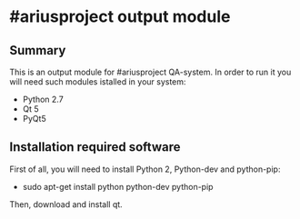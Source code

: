 # #ariusproject output module

## Summary
This is an output module for #ariusproject QA-system. In order to run it you will need such modules istalled in your system:
- Python 2.7
- Qt 5
- PyQt5

## Installation required software

First of all, you will need to install Python 2, Python-dev and python-pip:
 - sudo apt-get install python python-dev python-pip

 Then, download and install qt.